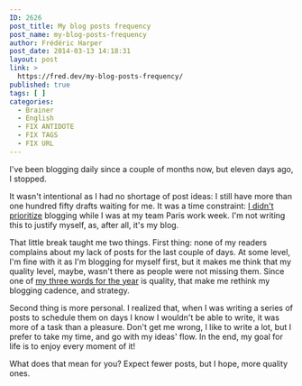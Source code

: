 ```yaml
---
ID: 2626
post_title: My blog posts frequency
post_name: my-blog-posts-frequency
author: Frédéric Harper
post_date: 2014-03-13 14:18:31
layout: post
link: >
  https://fred.dev/my-blog-posts-frequency/
published: true
tags: [ ]
categories:
  - Brainer
  - English
  - FIX ANTIDOTE
  - FIX TAGS
  - FIX URL
---
```

I've been blogging daily since a couple of months now, but eleven days ago, I stopped.

It wasn't intentional as I had no shortage of post ideas: I still have more than one hundred fifty drafts waiting for me. It was a time constraint: <a title="So you don’t have time? Bullshit!" href="http://fred.dev/so-you-dont-have-time-bullshit/">I didn't prioritize</a> blogging while I was at my team Paris work week. I'm not writing this to justify myself, as, after all, it's my blog.

That little break taught me two things. First thing: none of my readers complains about my lack of posts for the last couple of days. At some level, I'm fine with it as I'm blogging for myself first, but it makes me think that my quality level, maybe, wasn't there as people were not missing them. Since one of <a title="My 3 words for 2014" href="http://fred.dev/my-3-words-for-2014/">my three words for the year</a> is quality, that make me rethink my blogging cadence, and strategy.

Second thing is more personal. I realized that, when I was writing a series of posts to schedule them on days I know I wouldn't be able to write, it was more of a task than a pleasure. Don't get me wrong, I like to write a lot, but I prefer to take my time, and go with my ideas' flow. In the end, my goal for life is to enjoy every moment of it!

What does that mean for you? Expect fewer posts, but I hope, more quality ones.